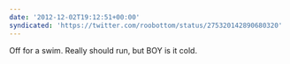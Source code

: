 ```yaml
---
date: '2012-12-02T19:12:51+00:00'
syndicated: 'https://twitter.com/roobottom/status/275320142890680320'
---
```

Off for a swim. Really should run, but BOY is it cold.
